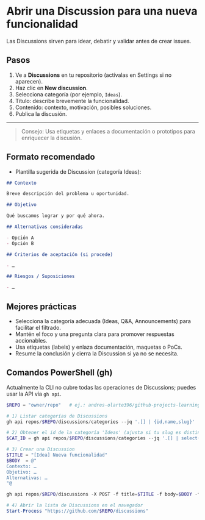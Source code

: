 # Abrir una Discussion para una nueva funcionalidad

Las Discussions sirven para idear, debatir y validar antes de crear issues.

## Pasos

1. Ve a **Discussions** en tu repositorio (actívalas en Settings si no aparecen).
2. Haz clic en **New discussion**.
3. Selecciona categoría (por ejemplo, `Ideas`).
4. Título: describe brevemente la funcionalidad.
5. Contenido: contexto, motivación, posibles soluciones.
6. Publica la discusión.

---

> Consejo: Usa etiquetas y enlaces a documentación o prototipos para enriquecer la discusión.

## Formato recomendado

- Plantilla sugerida de Discussion (categoría Ideas):

```markdown
## Contexto

Breve descripción del problema u oportunidad.

## Objetivo

Qué buscamos lograr y por qué ahora.

## Alternativas consideradas

- Opción A
- Opción B

## Criterios de aceptación (si procede)

- …

## Riesgos / Suposiciones

- …
```

## Mejores prácticas

- Selecciona la categoría adecuada (Ideas, Q&A, Announcements) para facilitar el filtrado.
- Mantén el foco y una pregunta clara para promover respuestas accionables.
- Usa etiquetas (labels) y enlaza documentación, maquetas o PoCs.
- Resume la conclusión y cierra la Discussion si ya no se necesita.

## Comandos PowerShell (gh)

Actualmente la CLI no cubre todas las operaciones de Discussions; puedes usar la API vía `gh api`.

```powershell
$REPO = "owner/repo"   # ej.: andres-olarte396/github-projects-learning

# 1) Listar categorías de Discussions
gh api repos/$REPO/discussions/categories --jq '.[] | {id,name,slug}'

# 2) Obtener el id de la categoría 'Ideas' (ajusta si tu slug es distinto)
$CAT_ID = gh api repos/$REPO/discussions/categories --jq '.[] | select(.slug=="ideas") | .id'

# 3) Crear una Discussion
$TITLE = "[Idea] Nueva funcionalidad"
$BODY  = @"
Contexto: …
Objetivo: …
Alternativas: …
"@

gh api repos/$REPO/discussions -X POST -f title=$TITLE -f body=$BODY -f category_id=$CAT_ID

# 4) Abrir la lista de Discussions en el navegador
Start-Process "https://github.com/$REPO/discussions"
```
